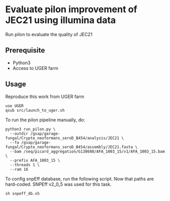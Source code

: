 # Evaluate pilon improvement of JEC21 using illumina data
Run pilon to evaluate the quality of JEC21

## Prerequisite
* Python3
* Access to UGER farm

## Usage
Reproduce this work from UGER farm
```
use UGER
qsub src/launch_to_uger.sh
```

To run the pilon pipeline manually, do:
```
python3 run_pilon.py \
  --outdir /gsap/garage-fungal/Crypto_neoformans_seroD_B454/analysis/JEC21 \
  --fa /gsap/garage-fungal/Crypto_neoformans_seroD_B454/assembly/JEC21.fasta \
  --bam /seq/picard_aggregation/G138688/AFA_1003_15/v1/AFA_1003_15.bam \
  --prefix AFA_1003_15 \
  --threads 1 \
  --ram 16
```

To config snpEff database, run the following script. Now that paths are hard-coded. SNPEff v2_0_5 was used for this task. 
```
sh snpeff_db.sh
```
